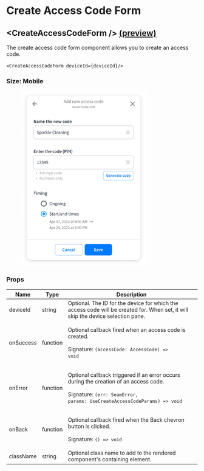 # Create Access Code Form

## \<CreateAccessCodeForm /> [(preview)](https://react.seam.co/?path=/docs/components-createaccesscodeform--docs)

The create access code form component allows you to create an access code.

```
<CreateAccessCodeForm deviceId={deviceId}/>
```

### Size: Mobile



<figure><img src="../../.gitbook/assets/Edit code 01 (2).png" alt="" width="327"><figcaption></figcaption></figure>

### Props

| Name      | Type     | Description                                                                                                                                                                             |
| --------- | -------- | --------------------------------------------------------------------------------------------------------------------------------------------------------------------------------------- |
| deviceId  | string   | Optional. The ID for the device for which the access code will be created for. When set, it will skip the device selection pane.                                                        |
| onSuccess | function | <p>Optional callback fired when an access code is created.<br><br>Signature: <code>(accessCode: AccessCode) => void</code></p>                                                          |
| onError   | function | <p>Optional callback triggered if an error occurs during the creation of an access code.<br><br>Signature: <code>(err: SeamError, params: UseCreateAccessCodeParams) => void</code></p> |
| onBack    | function | <p>Optional callback fired when the Back chevron button is clicked.<br><br>Signature: <code>() => void</code></p>                                                                       |
| className | string   | Optional class name to add to the rendered component's containing element.                                                                                                              |
